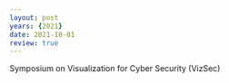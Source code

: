 ```yaml
---
layout: post
years: {2021}
date: 2021-10-01
review: true
---
```


Symposium on Visualization for Cyber Security (VizSec) 
